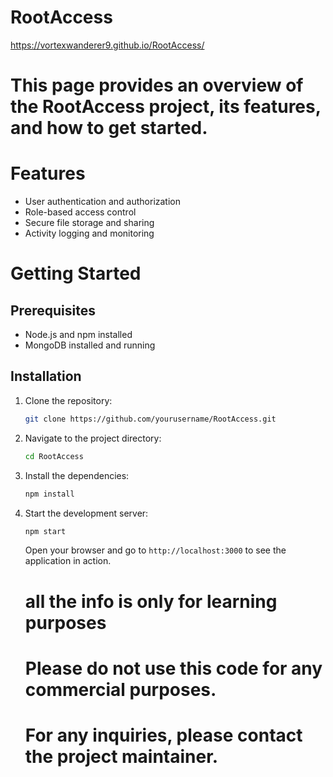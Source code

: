# RootAccess
https://vortexwanderer9.github.io/RootAccess/
# This page provides an overview of the RootAccess project, its features, and how to get started.
# Features
- User authentication and authorization
- Role-based access control
- Secure file storage and sharing
- Activity logging and monitoring
# Getting Started
## Prerequisites
- Node.js and npm installed
- MongoDB installed and running

## Installation
1. Clone the repository:
   ```bash
   git clone https://github.com/yourusername/RootAccess.git
   ```
2. Navigate to the project directory:
   ```bash
   cd RootAccess
   ```
3. Install the dependencies:
   ```bash
   npm install
   ```
4. Start the development server:
   ```bash
   npm start
   ```

   Open your browser and go to `http://localhost:3000` to see the application in action.
   # all the info  is only for learning purposes
   # Please do not use this code for any commercial purposes.
   # For any inquiries, please contact the project maintainer.
